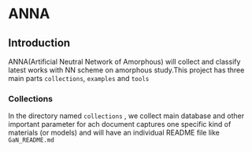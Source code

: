 # ANNA
## Introduction
ANNA(Artificial Neutral Network of Amorphous) will collect and classify latest works with NN scheme on amorphous study.This project has three main parts `collections`, `examples` and `tools`
### Collections
In the directory named `collections` , we collect main database and other important parameter for ach document captures one specific kind of materials (or models) and will have an individual README file like `GaN_README.md`
